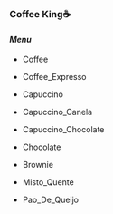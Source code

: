 ### Coffee King:coffee: ###

#### _Menu_

- Coffee

- Coffee_Expresso

- Capuccino

- Capuccino_Canela

- Capuccino_Chocolate

- Chocolate

- Brownie

- Misto_Quente

- Pao_De_Queijo

  







